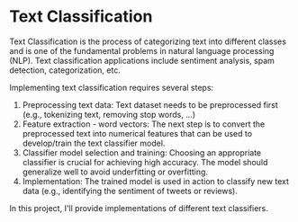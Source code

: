 # Text Classification
Text Classification is the process of categorizing text into different classes and is one of the fundamental problems in natural language processing (NLP). Text classification applications include sentiment analysis, spam detection, categorization, etc.

Implementing text classification requires several steps:
1) Preprocessing text data: Text dataset needs to be preprocessed first (e.g., tokenizing text, removing stop words, ...)
2) Feature extraction - word vectors: The next step is to convert the preprocessed text into numerical features that can be used to develop/train the text classifier model.
3) Classifier model selection and training: Choosing an appropriate classifier is crucial for achieving high accuracy. The model should generalize well to avoid underfitting or overfitting.
4) Implementation: The trained model is used in action to classify new text data (e.g., identifying the sentiment of tweets or reviews).

In this project, I'll provide implementations of different text classifiers.



